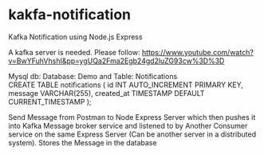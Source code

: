 # kakfa-notification
Kafka Notification using Node.js Express

A kafka server is needed. Please follow: https://www.youtube.com/watch?v=BwYFuhVhshI&pp=ygUQa2Fma2Egb24gd2luZG93cw%3D%3D

Mysql db: Database: Demo and Table: Notifications \
CREATE TABLE notifications (
  id INT AUTO_INCREMENT PRIMARY KEY,
  message VARCHAR(255),
  created_at TIMESTAMP DEFAULT CURRENT_TIMESTAMP
);

Send Message from Postman to Node Express Server which then pushes it into Kafka Message broker service and listened to by Another Consumer service on the same Express Server (Can be another server in a distributed system).
Stores the Message in the database
